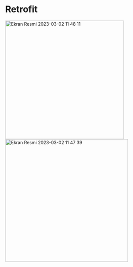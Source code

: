 # Retrofit
<img width="375" alt="Ekran Resmi 2023-03-02 11 48 11" src="https://user-images.githubusercontent.com/100762938/222378114-f4941af2-1f4d-4dd2-bc91-2b8af6d273da.png">
<img width="388" alt="Ekran Resmi 2023-03-02 11 47 39" src="https://user-images.githubusercontent.com/100762938/222378183-2ca245f0-be7e-4c14-964b-79ad0dd53663.png">
